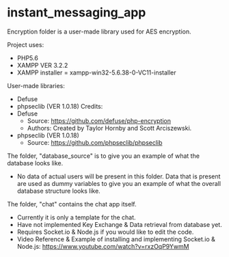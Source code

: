 # instant_messaging_app
Encryption folder is a user-made library used for AES encryption.

Project uses:
- PHP5.6
- XAMPP VER 3.2.2
- XAMPP installer = xampp-win32-5.6.38-0-VC11-installer

User-made libraries: 
- Defuse
- phpseclib (VER 1.0.18)
Credits: 
- Defuse
    - Source: https://github.com/defuse/php-encryption 
    - Authors: Created by Taylor Hornby and Scott Arciszewski.
- phpseclib (VER 1.0.18)
    - Source: https://github.com/phpseclib/phpseclib

The folder, "database_source" is to give you an example of what the database looks like.
- No data of actual users will be present in this folder. Data that is present are used as dummy variables to give you an example of what the overall database structure looks like.

The folder, "chat" contains the chat app itself.
- Currently it is only a template for the chat.
- Have not implemented Key Exchange & Data retrieval from database yet.
- Requires Socket.io & Node.js if you would like to edit the code.
- Video Reference & Example of installing and implementing Socket.io & Node.js:
    https://www.youtube.com/watch?v=rxzOqP9YwmM

